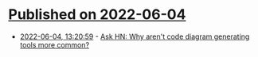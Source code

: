 # [Published on 2022-06-04](index.md)

* [2022-06-04, 13:20:59](https://news.ycombinator.com/item?id=31620002) - [Ask HN: Why aren't code diagram generating tools more common?](https://news.ycombinator.com/item?id=31620002)
